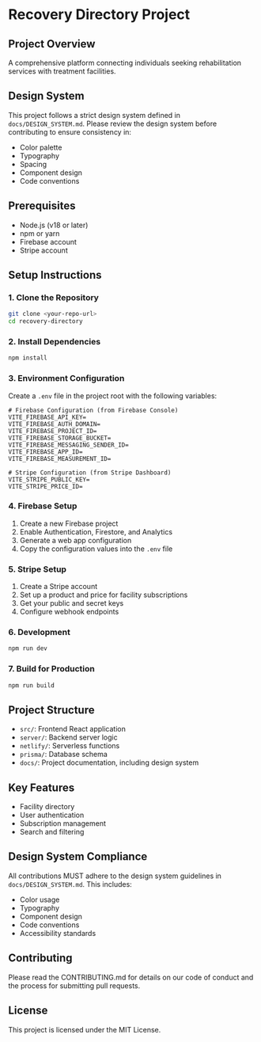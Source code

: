 # Recovery Directory Project

## Project Overview
A comprehensive platform connecting individuals seeking rehabilitation services with treatment facilities.

## Design System
This project follows a strict design system defined in `docs/DESIGN_SYSTEM.md`. Please review the design system before contributing to ensure consistency in:
- Color palette
- Typography
- Spacing
- Component design
- Code conventions

## Prerequisites
- Node.js (v18 or later)
- npm or yarn
- Firebase account
- Stripe account

## Setup Instructions

### 1. Clone the Repository
```bash
git clone <your-repo-url>
cd recovery-directory
```

### 2. Install Dependencies
```bash
npm install
```

### 3. Environment Configuration
Create a `.env` file in the project root with the following variables:

```env
# Firebase Configuration (from Firebase Console)
VITE_FIREBASE_API_KEY=
VITE_FIREBASE_AUTH_DOMAIN=
VITE_FIREBASE_PROJECT_ID=
VITE_FIREBASE_STORAGE_BUCKET=
VITE_FIREBASE_MESSAGING_SENDER_ID=
VITE_FIREBASE_APP_ID=
VITE_FIREBASE_MEASUREMENT_ID=

# Stripe Configuration (from Stripe Dashboard)
VITE_STRIPE_PUBLIC_KEY=
VITE_STRIPE_PRICE_ID=
```

### 4. Firebase Setup
1. Create a new Firebase project
2. Enable Authentication, Firestore, and Analytics
3. Generate a web app configuration
4. Copy the configuration values into the `.env` file

### 5. Stripe Setup
1. Create a Stripe account
2. Set up a product and price for facility subscriptions
3. Get your public and secret keys
4. Configure webhook endpoints

### 6. Development
```bash
npm run dev
```

### 7. Build for Production
```bash
npm run build
```

## Project Structure
- `src/`: Frontend React application
- `server/`: Backend server logic
- `netlify/`: Serverless functions
- `prisma/`: Database schema
- `docs/`: Project documentation, including design system

## Key Features
- Facility directory
- User authentication
- Subscription management
- Search and filtering

## Design System Compliance
All contributions MUST adhere to the design system guidelines in `docs/DESIGN_SYSTEM.md`. This includes:
- Color usage
- Typography
- Component design
- Code conventions
- Accessibility standards

## Contributing
Please read the CONTRIBUTING.md for details on our code of conduct and the process for submitting pull requests.

## License
This project is licensed under the MIT License.
